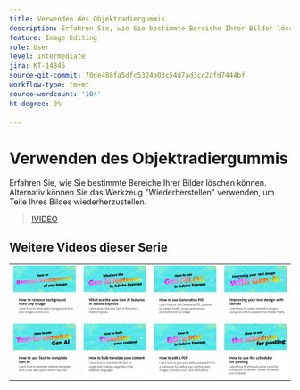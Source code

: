 ```yaml
---
title: Verwenden des Objektradiergummis
description: Erfahren Sie, wie Sie bestimmte Bereiche Ihrer Bilder löschen können
feature: Image Editing
role: User
level: Intermediate
jira: KT-14845
source-git-commit: 70de488fa5dfc5324a03c54d7ad3cc2afd7444bf
workflow-type: tm+mt
source-wordcount: '104'
ht-degree: 0%

---
```


# Verwenden des Objektradiergummis

Erfahren Sie, wie Sie bestimmte Bereiche Ihrer Bilder löschen können. Alternativ können Sie das Werkzeug &quot;Wiederherstellen&quot; verwenden, um Teile Ihres Bildes wiederherzustellen.

>[!VIDEO](https://video.tv.adobe.com/v/3427019?quality=12&learn=on&hidetitle=true)

## Weitere Videos dieser Serie

<table style="table-layout:fixed">
<tr>
   <td>
         <a href="remove-background.md">
            <img alt="Hintergrund aus Bildern entfernen" src="assets/background.png" />
         </a>
   </td>
   <td>
         <a href="intro-gen-ai.md">
            <img alt="Was sind die neuen Funktionen der Generation KI in der Adobe Expreß?" src="assets/intro-gen-ai.png" />
         </a>
   </td>
   <td>
         <a href="generative-fill.md">
            <img alt="Verwenden der generativen Füllung" src="assets/gen-fill.png" />
         </a>
   </td>  
   <td>
      <a href="gen-text.md">
         <img alt="Text-Design mit Gen AI verbessern." src="assets/text-design.png" />
      </a>
   </td>
</tr>
<tr>
   <td>
      <a href="text-to-template.md">
         <img alt="So verwenden Sie Text-to-Template Gen AI" src="assets/text-to-template.png" />
      </a>
   </td>
   <td>
      <a href="bulk-translate.md">
         <img alt="Massenübersetzung Ihrer Inhalte" src="assets/bulk-translate.png" />
      </a>
   </td>
   <td>
      <a href="edit-a-pdf.md">
         <img alt="Bearbeiten einer PDF" src="assets/edit-pdf.png" />
      </a>
   </td>
   <td>
      <a href="schedule.md">
         <img alt="Planer für die Buchung verwenden" src="assets/schedule.png" />
      </a>
   </td>
</tr>
</table>